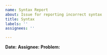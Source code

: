 ```yaml
---
name: Syntax Report
about: Issue for reporting incorrect syntax
title: Syntax
labels: ''
assignees: ''

---
```


**Date:**
**Assignee:**
**Problem:**

